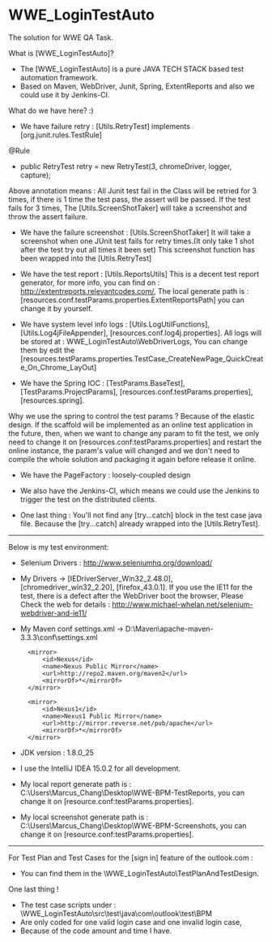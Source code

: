 # WWE_LoginTestAuto
The solution for WWE QA Task.

What is [WWE_LoginTestAuto]?
- The [WWE_LoginTestAuto] is a pure JAVA TECH STACK based test automation framework.
- Based on Maven, WebDriver, Junit, Spring, ExtentReports and also we could use it by Jenkins-CI.


What do we have here? :)
- We have failure retry : [Utils.RetryTest] implements [org.junit.rules.TestRule]

@Rule
- public RetryTest retry = new RetryTest(3, chromeDriver, logger, capture);

Above annotation means : All Junit test fail in the Class will be retried for 3 times,
if there is 1 time the test pass, the assert will be passed. If the test fails for 3 times,
The [Utils.ScreenShotTaker] will take a screenshot and throw the assert failure.


- We have the failure screenshot : [Utils.ScreenShotTaker]
It will take a screenshot when one JUnit test fails for retry times.(It only take 1 shot after the test try out all times it been set)
This screenshot function has been wrapped into the [Utils.RetryTest]


- We have the test report : [Utils.ReportsUtils]
This is a decent test report generator, for more info, you can find on : http://extentreports.relevantcodes.com/,
The local generate path is : [resources.conf.testParams.properties.ExtentReportsPath] you can change it by yourself.


- We have system level info logs : [Utils.LogUtilFunctions], [Utils.Log4jFileAppender], [resources.conf.log4j.properties].
All logs will be stored at : WWE_LoginTestAuto\WebDriverLogs,
You can change them by edit the [resources.testParams.properties.TestCase_CreateNewPage_QuickCreate_On_Chrome_LayOut]


- We have the Spring IOC : [TestParams.BaseTest], [TestParams.ProjectParams], [resources.conf.testParams.properties], [resources.spring].

Why we use the spring to control the test params ? Because of the elastic design.
If the scaffold will be implemented as an online test application in the future,
then, when we want to change any param to fit the test,
we only need to change it on [resources.conf:testParams.properties] and restart the online instance,
the param's value will changed and we don't need to compile the whole solution and packaging it again before release it online.


- We have the PageFactory : loosely-coupled design


- We also have the Jenkins-CI, which means we could use the Jenkins to trigger the test on the distributed clients.


- One last thing : You'll not find any [try...catch] block in the test case java file.
Because the [try...catch] already wrapped into the [Utils.RetryTest].

*****************************************************************************************************************************************

Below is my test environment:

- Selenium Drivers : http://www.seleniumhq.org/download/


- My Drivers -> [IEDriverServer_Win32_2.48.0], [chromedriver_win32_2.20], [firefox_43.0.1].
If you use the IE11 for the test, there is a defect after the WebDriver boot the browser,
Please Check the web for details : http://www.michael-whelan.net/selenium-webdriver-and-ie11/


- My Maven conf settings.xml -> D:\Maven\apache-maven-3.3.3\conf\settings.xml

		<mirror>
      		<id>Nexus</id>
      		<name>Nexus Public Mirror</name>
      		<url>http://repo2.maven.org/maven2</url>
      		<mirrorOf>*</mirrorOf>
     	</mirror>

     	<mirror>
      		<id>Nexus1</id>
      		<name>Nexus1 Public Mirror</name>
      		<url>http://mirror.reverse.net/pub/apache</url>
      		<mirrorOf>*</mirrorOf>
     	</mirror>


- JDK version : 1.8.0_25


- I use the IntelliJ IDEA 15.0.2 for all development.


- My local report generate path is : C:\Users\Marcus_Chang\Desktop\WWE-BPM-TestReports,
you can change it on [resource.conf:testParams.properties].


- My local screenshot generate path is : C:\Users\Marcus_Chang\Desktop\WWE-BPM-Screenshots,
you can change it on [resource.conf:testParams.properties].



*****************************************************************************************************************************************


For Test Plan and Test Cases for the [sign in] feature of the outlook.com :
- You can find them in the \WWE_LoginTestAuto\TestPlanAndTestDesign.


One last thing !
- The test case scripts under : \WWE_LoginTestAuto\src\test\java\com\outlook\test\BPM
- Are only coded for one valid login case and one invalid login case,
- Because of the code amount and time I have.














